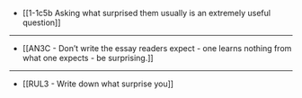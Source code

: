 - [[1-1c5b Asking what surprised them usually is an extremely useful question]]
---
- [[AN3C - Don’t write the essay readers expect - one learns nothing from what one expects - be surprising.]]
---
- [[RUL3 - Write down what surprise you]]
